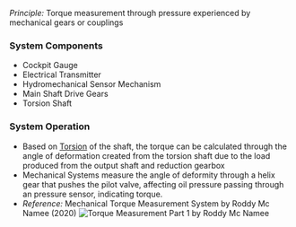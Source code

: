 *Principle:* Torque measurement through pressure experienced by mechanical gears or couplings

### System Components
- Cockpit Gauge
- Electrical Transmitter
- Hydromechanical Sensor Mechanism
- Main Shaft Drive Gears
- Torsion Shaft

### System Operation
- Based on [Torsion](./Torsion.md) of the shaft, the torque can be calculated through the angle of deformation created from the torsion shaft due to the load produced from the output shaft and reduction gearbox
- Mechanical Systems measure the angle of deformity through a helix gear that pushes the pilot valve, affecting oil pressure passing through an pressure sensor, indicating torque.
- *Reference:* Mechanical Torque Measurement System by Roddy Mc Namee (2020) ![Torque Measurement Part 1 by Roddy Mc Namee](https://www.youtube.com/watch?v=H9qz5oVQMDI)
